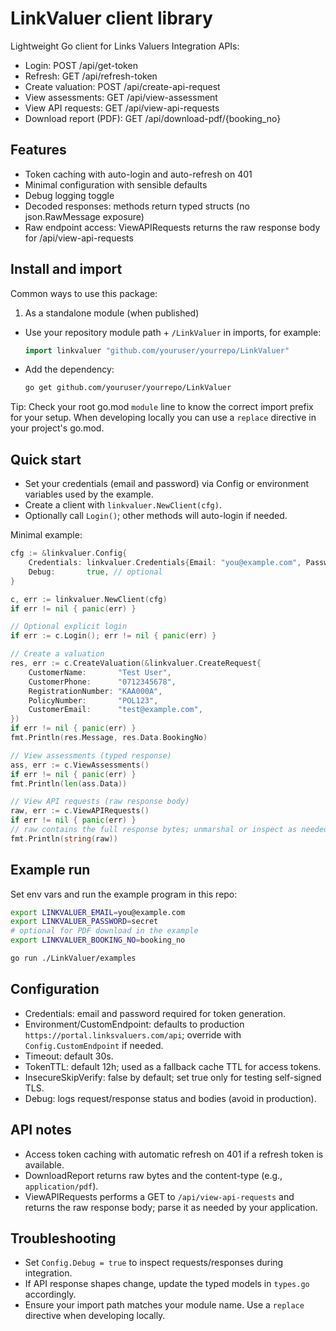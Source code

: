 # LinkValuer client library

Lightweight Go client for Links Valuers Integration APIs:
- Login: POST /api/get-token
- Refresh: GET /api/refresh-token
- Create valuation: POST /api/create-api-request
- View assessments: GET /api/view-assessment
- View API requests: GET /api/view-api-requests
- Download report (PDF): GET /api/download-pdf/{booking_no}

## Features
- Token caching with auto-login and auto-refresh on 401
- Minimal configuration with sensible defaults
- Debug logging toggle
- Decoded responses: methods return typed structs (no json.RawMessage exposure)
- Raw endpoint access: ViewAPIRequests returns the raw response body for /api/view-api-requests

## Install and import
Common ways to use this package:

1) As a standalone module (when published)
- Use your repository module path + `/LinkValuer` in imports, for example:

  ```go
  import linkvaluer "github.com/youruser/yourrepo/LinkValuer"
  ```

- Add the dependency:

  ```bash
  go get github.com/youruser/yourrepo/LinkValuer
  ```

Tip: Check your root go.mod `module` line to know the correct import prefix for your setup. When developing locally you can use a `replace` directive in your project's go.mod.

## Quick start
- Set your credentials (email and password) via Config or environment variables used by the example.
- Create a client with `linkvaluer.NewClient(cfg)`.
- Optionally call `Login()`; other methods will auto-login if needed.

Minimal example:

```go
cfg := &linkvaluer.Config{
    Credentials: linkvaluer.Credentials{Email: "you@example.com", Password: "secret"},
    Debug:       true, // optional
}

c, err := linkvaluer.NewClient(cfg)
if err != nil { panic(err) }

// Optional explicit login
if err := c.Login(); err != nil { panic(err) }

// Create a valuation
res, err := c.CreateValuation(&linkvaluer.CreateRequest{
    CustomerName:       "Test User",
    CustomerPhone:      "0712345678",
    RegistrationNumber: "KAA000A",
    PolicyNumber:       "POL123",
    CustomerEmail:      "test@example.com",
})
if err != nil { panic(err) }
fmt.Println(res.Message, res.Data.BookingNo)

// View assessments (typed response)
ass, err := c.ViewAssessments()
if err != nil { panic(err) }
fmt.Println(len(ass.Data))

// View API requests (raw response body)
raw, err := c.ViewAPIRequests()
if err != nil { panic(err) }
// raw contains the full response bytes; unmarshal or inspect as needed
fmt.Println(string(raw))
```

## Example run
Set env vars and run the example program in this repo:

```bash
export LINKVALUER_EMAIL=you@example.com
export LINKVALUER_PASSWORD=secret
# optional for PDF download in the example
export LINKVALUER_BOOKING_NO=booking_no

go run ./LinkValuer/examples
```

## Configuration
- Credentials: email and password required for token generation.
- Environment/CustomEndpoint: defaults to production `https://portal.linksvaluers.com/api`; override with `Config.CustomEndpoint` if needed.
- Timeout: default 30s.
- TokenTTL: default 12h; used as a fallback cache TTL for access tokens.
- InsecureSkipVerify: false by default; set true only for testing self-signed TLS.
- Debug: logs request/response status and bodies (avoid in production).

## API notes
- Access token caching with automatic refresh on 401 if a refresh token is available.
- DownloadReport returns raw bytes and the content-type (e.g., `application/pdf`).
- ViewAPIRequests performs a GET to `/api/view-api-requests` and returns the raw response body; parse it as needed by your application.

## Troubleshooting
- Set `Config.Debug = true` to inspect requests/responses during integration.
- If API response shapes change, update the typed models in `types.go` accordingly.
- Ensure your import path matches your module name. Use a `replace` directive when developing locally.
